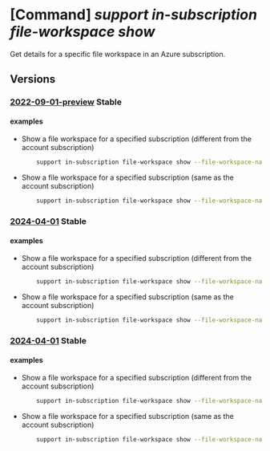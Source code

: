 # [Command] _support in-subscription file-workspace show_

Get details for a specific file workspace in an Azure subscription.

## Versions

### [2022-09-01-preview](/Resources/mgmt-plane/L3N1YnNjcmlwdGlvbnMve30vcHJvdmlkZXJzL21pY3Jvc29mdC5zdXBwb3J0L2ZpbGV3b3Jrc3BhY2VzL3t9/2022-09-01-preview.xml) **Stable**

<!-- mgmt-plane /subscriptions/{}/providers/microsoft.support/fileworkspaces/{} 2022-09-01-preview -->

#### examples

- Show a file workspace for a specified subscription (different from the account subscription)
    ```bash
        support in-subscription file-workspace show --file-workspace-name "TestWorkspaceName" --subscription "TestSubscription"
    ```

- Show a file workspace for a specified subscription (same as the account subscription)
    ```bash
        support in-subscription file-workspace show --file-workspace-name "TestWorkspaceName"
    ```

### [2024-04-01](/Resources/mgmt-plane/L3N1YnNjcmlwdGlvbnMve30vcHJvdmlkZXJzL21pY3Jvc29mdC5zdXBwb3J0L2ZpbGV3b3Jrc3BhY2VzL3t9/2024-04-01.xml) **Stable**

<!-- mgmt-plane /subscriptions/{}/providers/microsoft.support/fileworkspaces/{} 2024-04-01 -->

#### examples

- Show a file workspace for a specified subscription (different from the account subscription)
    ```bash
        support in-subscription file-workspace show --file-workspace-name "TestWorkspaceName" --subscription "TestSubscription"
    ```

- Show a file workspace for a specified subscription (same as the account subscription)
    ```bash
        support in-subscription file-workspace show --file-workspace-name "TestWorkspaceName"
    ```

### [2024-04-01](/Resources/mgmt-plane/L3N1YnNjcmlwdGlvbnMve30vcHJvdmlkZXJzL21pY3Jvc29mdC5zdXBwb3J0L2ZpbGV3b3Jrc3BhY2VzL3t9/2024-04-01.xml) **Stable**

<!-- mgmt-plane /subscriptions/{}/providers/microsoft.support/fileworkspaces/{} 2024-04-01 -->

#### examples

- Show a file workspace for a specified subscription (different from the account subscription)
    ```bash
        support in-subscription file-workspace show --file-workspace-name "TestWorkspaceName" --subscription "TestSubscription"
    ```

- Show a file workspace for a specified subscription (same as the account subscription)
    ```bash
        support in-subscription file-workspace show --file-workspace-name "TestWorkspaceName"
    ```
